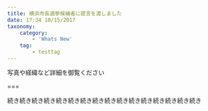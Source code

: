 ```yaml
---
title: 横浜市長選挙候補者に提言を渡しました
date: 17:34 10/15/2017
taxonomy:
    category:
        - 'Whats New'
    tag:
        - testtag
---
```


写真や経緯など詳細を御覧ください

===

続き続き続き続き続き続き続き続き続き続き続き続き続き続き続き続き
